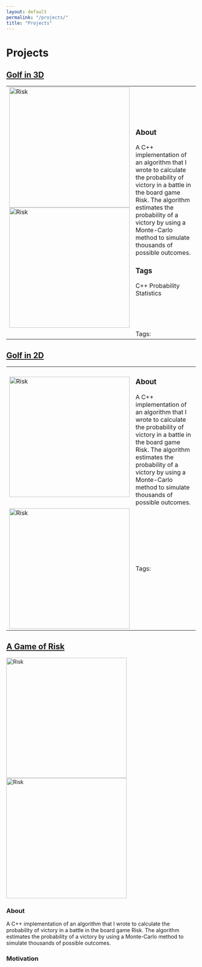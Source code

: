 ```yaml
---
layout: default
permalink: "/projects/"
title: "Projects"
---
```


Projects
========

<a href="https://azhb.github.io/projects/3DGolf"> Golf in 3D </a>
--------

<table>
  <tr>
    <td style="width:320px"> <img src="../websiteRisk.jpg" alt="Risk" width="320"> <img src="../websiteRiskC++.PNG" alt="Risk" width="320"> </td>
    <td> <h3> About </h3>
         A C++ implementation of an algorithm that I wrote to calculate the probability of victory in a battle in the board game Risk. The algorithm estimates the                probability of a victory by using a Monte-Carlo method to simulate thousands of possible outcomes. 
         <h3> Tags </h3>
         C++ Probability Statistics
    </td>
  </tr>
  <tr>
    <td style="width:320px">  </td>
    <td> Tags: </td>
  </tr>
</table>

<a href="https://azhb.github.io/projects/2DGolf"> Golf in 2D </a>
--------

<table>
  <tr>
    <td style="width:320px"> <img src="../websiteRisk.jpg" alt="Risk" width="320"> </td>
    <td> <h3> About </h3>
         A C++ implementation of an algorithm that I wrote to calculate the probability of victory in a battle in the board game Risk. The algorithm estimates the                probability of a victory by using a Monte-Carlo method to simulate thousands of possible outcomes. 
    </td>
  </tr>
  <tr>
    <td style="width:320px"> <img src="../websiteRiskC++.PNG" alt="Risk" width="320"> </td>
    <td> Tags: </td>
  </tr>
</table>

<a href="https://azhb.github.io/projects/risk"> A Game of Risk </a>
--------

<img src="../websiteRisk.jpg" alt="Risk" width="320">

<img src="../websiteRiskC++.PNG" alt="Risk" width="320">

### About
A C++ implementation of an algorithm that I wrote to calculate the probability of victory in a battle in the board game Risk. The algorithm estimates the probability of a victory by using a Monte-Carlo method to simulate thousands of possible outcomes.

### Motivation
